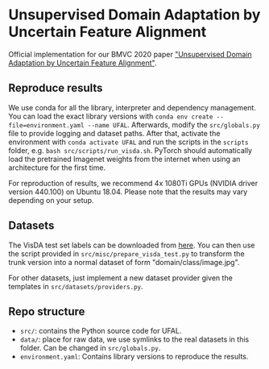 # Unsupervised Domain Adaptation by Uncertain Feature Alignment

Official implementation for our BMVC 2020 paper ["Unsupervised Domain Adaptation by Uncertain Feature Alignment"](https://www.bmvc2020-conference.com/assets/papers/0221.pdf).

## Reproduce results
We use conda for all the library, interpreter and dependency management. You can load the exact library versions with `conda env create --file=environment.yaml --name UFAL`.
Afterwards, modify the `src/globals.py` file to provide logging and dataset paths.
After that, activate the environment with `conda activate UFAL` and run the scripts in the `scripts` folder, e.g. `bash src/scripts/run_visda.sh`.
PyTorch should automatically load the pretrained Imagenet weights from the internet when using an architecture for the first time.

For reproduction of results, we recommend 4x 1080Ti GPUs (NVIDIA driver version 440.100) on Ubuntu 18.04. Please note that the results may vary depending on your setup.


## Datasets

The VisDA test set labels can be downloaded from [here](https://raw.githubusercontent.com/VisionLearningGroup/taskcv-2017-public/master/classification/data/image_list.txt). 
You can then use the script provided in `src/misc/prepare_visda_test.py` to transform the trunk version into a normal dataset of form "domain/class/image.jpg".

For other datasets, just implement a new dataset provider given the templates in `src/datasets/providers.py`.

## Repo structure

* `src/`: contains the Python source code for UFAL.
* `data/`: place for raw data, we use symlinks to the real datasets in this folder. Can be changed in `src/globals.py`.
* `environment.yaml`: Contains library versions to reproduce the results.

